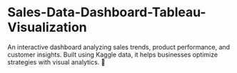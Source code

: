 # Sales-Data-Dashboard-Tableau-Visualization
An interactive dashboard analyzing sales trends, product performance, and customer insights. Built using Kaggle data, it helps businesses optimize strategies with visual analytics. 🚀
